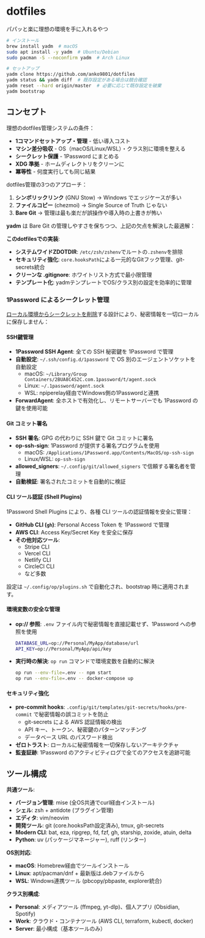 # dotfiles

パパッと楽に理想の環境を手に入れるやつ

```bash
# インストール
brew install yadm  # macOS
sudo apt install -y yadm  # Ubuntu/Debian  
sudo pacman -S --noconfirm yadm  # Arch Linux

# セットアップ
yadm clone https://github.com/anko9801/dotfiles
yadm status && yadm diff  # 既存設定がある場合は競合確認
yadm reset --hard origin/master  # 必要に応じて既存設定を破棄
yadm bootstrap
```

## コンセプト

理想のdotfiles管理システムの条件：
- **1コマンドセットアップ・管理** - 低い導入コスト
- **マシン差分吸収** - OS（macOS/Linux/WSL）・クラス別に環境を整える
- **シークレット保護** - 1Password にまとめる
- **XDG 準拠** - ホームディレクトリをクリーンに
- **冪等性** - 何度実行しても同じ結果

dotfiles管理の3つのアプローチ：
1. **シンボリックリンク** (GNU Stow) → Windows でエッジケースが多い
2. **ファイルコピー** (chezmoi) → Single Source of Truth じゃない
3. **Bare Git** → 管理は最も楽だが誤操作や導入時の上書きが怖い

**yadm** は Bare Git の管理しやすさを保ちつつ、上記の欠点を解決した最適解：

**このdotfilesでの実装**:
- **システムワイドZDOTDIR**: `/etc/zsh/zshenv`でルートの`.zshenv`を排除
- **セキュリティ強化**: `core.hooksPath`による一元的なGitフック管理、git-secrets統合
- **クリーンな .gitignore**: ホワイトリスト方式で最小限管理
- **テンプレート化**: yadmテンプレートでOS/クラス別の設定を効率的に管理

### 1Password によるシークレット管理

[ローカル環境からシークレットを削除](https://efcl.info/2023/01/31/remove-secret-from-local/)する設計により、秘密情報を一切ローカルに保存しません：

#### SSH鍵管理
- **1Password SSH Agent**: 全ての SSH 秘密鍵を 1Password で管理
- **自動設定**: `~/.ssh/config.d/1password` で OS 別のエージェントソケットを自動設定
  - macOS: `~/Library/Group Containers/2BUA8C4S2C.com.1password/t/agent.sock`
  - Linux: `~/.1password/agent.sock`
  - WSL: npiperelay経由でWindows側の1Passwordと連携
- **ForwardAgent**: 全ホストで有効化し、リモートサーバーでも 1Password の鍵を使用可能

#### Git コミット署名
- **SSH 署名**: GPG の代わりに SSH 鍵で Git コミットに署名
- **op-ssh-sign**: 1Password が提供する署名プログラムを使用
  - macOS: `/Applications/1Password.app/Contents/MacOS/op-ssh-sign`
  - Linux/WSL: `op-ssh-sign`
- **allowed_signers**: `~/.config/git/allowed_signers` で信頼する署名者を管理
- **自動検証**: 署名されたコミットを自動的に検証

#### CLI ツール認証 (Shell Plugins)
1Password Shell Plugins により、各種 CLI ツールの認証情報を安全に管理：
- **GitHub CLI (`gh`)**: Personal Access Token を 1Password で管理
- **AWS CLI**: Access Key/Secret Key を安全に保存
- **その他対応ツール**: 
  - Stripe CLI
  - Vercel CLI
  - Netlify CLI
  - CircleCI CLI
  - など多数

設定は `~/.config/op/plugins.sh` で自動化され、bootstrap 時に適用されます。

#### 環境変数の安全な管理
- **op:// 参照**: `.env` ファイル内で秘密情報を直接記載せず、1Password への参照を使用
  ```bash
  DATABASE_URL=op://Personal/MyApp/database/url
  API_KEY=op://Personal/MyApp/api/key
  ```
- **実行時の解決**: `op run` コマンドで環境変数を自動的に解決
  ```bash
  op run --env-file=.env -- npm start
  op run --env-file=.env -- docker-compose up
  ```

#### セキュリティ強化
- **pre-commit hooks**: `.config/git/templates/git-secrets/hooks/pre-commit` で秘密情報の誤コミットを防止
  - git-secrets による AWS 認証情報の検出
  - API キー、トークン、秘密鍵のパターンマッチング
  - データベース URL のパスワード検出
- **ゼロトラスト**: ローカルに秘密情報を一切保存しないアーキテクチャ
- **監査証跡**: 1Password のアクティビティログで全てのアクセスを追跡可能

## ツール構成

**共通ツール**:
- **バージョン管理**: mise (全OS共通でcurl経由インストール)
- **シェル**: zsh + antidote (プラグイン管理)
- **エディタ**: vim/neovim
- **開発ツール**: git (core.hooksPath設定済み), tmux, git-secrets
- **Modern CLI**: bat, eza, ripgrep, fd, fzf, gh, starship, zoxide, atuin, delta
- **Python**: uv (パッケージマネージャー), ruff (リンター)

**OS別対応**:
- **macOS**: Homebrew経由でツールインストール
- **Linux**: apt/pacman/dnf + 最新版は.debファイルから
- **WSL**: Windows連携ツール (pbcopy/pbpaste, explorer統合)

**クラス別構成**:
- **Personal**: メディアツール (ffmpeg, yt-dlp)、個人アプリ (Obsidian, Spotify)
- **Work**: クラウド・コンテナツール (AWS CLI, terraform, kubectl, docker)
- **Server**: 最小構成（基本ツールのみ）
